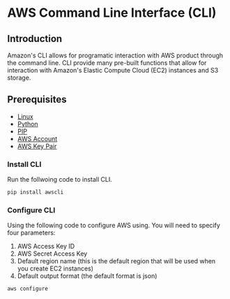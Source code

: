 # AWS Command Line Interface (CLI)

## Introduction

Amazon's CLI allows for programatic interaction with AWS product through the command line. CLI provide many pre-built functions that allow for interaction with Amazon's Elastic Compute Cloud (EC2) instances and S3 storage.

## Prerequisites
* [Linux](https://github.com/cloudmesh-community/book/blob/master/chapters/linux/linux.md)
* [Python](https://github.com/cloudmesh-community/book/blob/master/chapters/prg/python/python-install.md)
* [PIP](https://pip.pypa.io/en/stable/installing/)
* [AWS Account](https://github.com/cloudmesh-community/book/blob/master/chapters/iaas/aws/aws.md#creating-an-account)
* [AWS Key Pair](https://github.com/cloudmesh-community/book/blob/master/chapters/iaas/aws/aws.md#setting-up-key-pair)

### Install CLI
Run the follwoing code to install CLI.

```bash
pip install awscli
```

### Configure CLI
Using the following code to configure AWS using. You will need to specify four parameters:

1. AWS Access Key ID
2. AWS Secret Access Key
3. Default region name (this is the default region that will be used when you create EC2 instances)
4. Default output format (the default format is json)

```bash
aws configure
```



